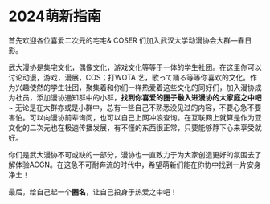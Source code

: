 # 2024萌新指南

首先欢迎各位喜爱二次元的宅宅& COSER 们加入武汉大学动漫协会大群—春日影。


武大漫协是集宅文化，偶像文化，游戏文化等等于一体的学生社团。在这里你可以讨论动漫，游戏，漫展，COS；打WOTA 艺，歌って踊る等等你喜欢的文化。作为兴趣使然的学生社团，聚集着和你们一样热爱着这些文化的同好们，加入漫协成为社员，添加漫协通知群中的小群，**找到你喜爱的圈子融入进漫协的大家庭之中吧~**
无论是在大群亦或是小群中，总有一些自己不熟悉没见过的内容，不要心急不要害怕。可以向漫协前辈询问，也可以自己上网冲浪查询。在互联网上就算是作为亚文化的二次元也在极速传播发展，有不懂的东西很正常，只要能够静下心来享受就好。


你们是武大漫协不可或缺的一部分，漫协也一直致力于为大家创造更好的氛围去了解体验ACGN。在这急不可耐奔流的时代中，希望萌新们能在你协中找到一片安身净土！


最后，给自己起一个**圈名**，让自己投身于热爱之中吧！